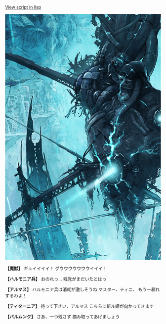 [View script in lisp](../scripts/101001031.txt)

![underground_world_3.png](../images/backgrounds/underground_world_3.png)

**【魔獣】**
ギュイイイイ！
グウウウウウウウイイイ！

**【ハルモニア兵】**
おのれっ…
残党がまだいたとはっ

**【アルマス】**
ハルモニア兵は消耗が激しそうね
マスター、ティニ、
もう一暴れするわよ！

**【ティターニア】**
待って下さい、アルマス
こちらに斬ル姫が向かってきます

**【バルムンク】**
さあ、一つ残さず
摘み取ってあげましょう